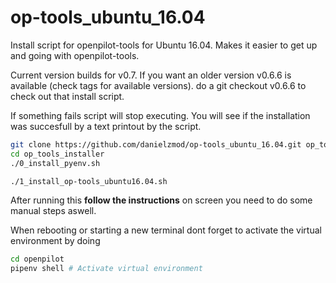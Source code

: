 # op-tools_ubuntu_16.04
Install script for openpilot-tools for Ubuntu 16.04.
Makes it easier to get up and going with openpilot-tools.

Current version builds for v0.7.
If you want an older version v0.6.6 is available (check tags for available versions).
do a git checkout v0.6.6 to check out that install script.

If something fails script will stop executing.
You will see if the installation was succesfull by a text printout by the script.

```bash
git clone https://github.com/danielzmod/op-tools_ubuntu_16.04.git op_tools_installer
cd op_tools_installer
./0_install_pyenv.sh
```

```bash
./1_install_op-tools_ubuntu16.04.sh
```
After running this **follow the instructions** on screen you need to do some manual steps aswell.


When rebooting or starting a new terminal dont forget to activate the virtual environment by doing 
```bash
cd openpilot
pipenv shell # Activate virtual environment
```
